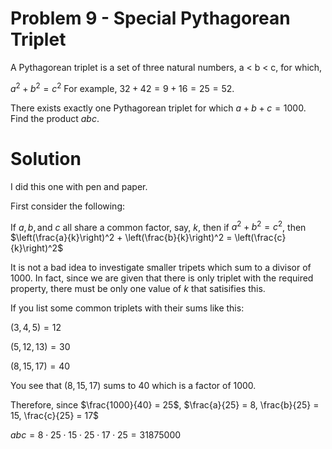 # Problem 9 - Special Pythagorean Triplet

A Pythagorean triplet is a set of three natural numbers, a < b < c, for which,

$a^2 + b^2 = c^2$
For example, $32 + 42 = 9 + 16 = 25 = 52$.

There exists exactly one Pythagorean triplet for which $a + b + c = 1000$.
Find the product $abc$.

# Solution

I did this one with pen and paper.

First consider the following:

If $a, b, \text{and } c$ all share a common factor, say, $k$, then if $a^2 + b^2 = c^2$, then $\left(\frac{a}{k}\right)^2 + \left(\frac{b}{k}\right)^2 = \left(\frac{c}{k}\right)^2$

It is not a bad idea to investigate smaller tripets which sum to a divisor of $1000$. In fact, since we are given that there is only triplet with the required property, there must be only one value of $k$ that satisifies this.

If you list some common triplets with their sums like this:

$(3, 4, 5) = 12$

$(5, 12, 13) = 30$

$(8, 15, 17) = 40$

You see that $(8, 15, 17)$ sums to $40$ which is a factor of $1000$.

Therefore, since $\frac{1000}{40} = 25$, $\frac{a}{25} = 8, \frac{b}{25} = 15, \frac{c}{25} = 17$

$abc = 8\cdot25\cdot15\cdot25\cdot17\cdot25 = 31875000$
